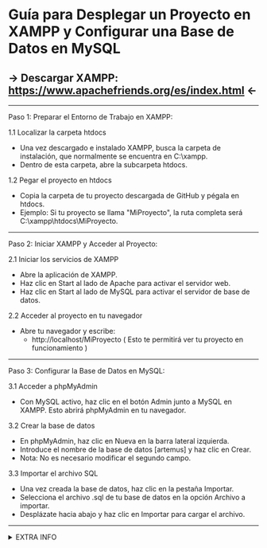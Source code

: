 # Guía para Desplegar un Proyecto en XAMPP y Configurar una Base de Datos en MySQL
## → Descargar XAMPP: https://www.apachefriends.org/es/index.html ←
________________________________________

Paso 1: Preparar el Entorno de Trabajo en XAMPP:

  1.1 Localizar la carpeta htdocs
  - Una vez descargado e instalado XAMPP, busca la carpeta de instalación, que normalmente se encuentra en C:\xampp.
  - Dentro de esta carpeta, abre la subcarpeta htdocs.

  1.2 Pegar el proyecto en htdocs
  - Copia la carpeta de tu proyecto descargada de GitHub y pégala en htdocs.
  -	Ejemplo: Si tu proyecto se llama "MiProyecto", la ruta completa será C:\xampp\htdocs\MiProyecto.

________________________________________

Paso 2: Iniciar XAMPP y Acceder al Proyecto:

  2.1 Iniciar los servicios de XAMPP
  -	Abre la aplicación de XAMPP.
  -	Haz clic en Start al lado de Apache para activar el servidor web.
  -	Haz clic en Start al lado de MySQL para activar el servidor de base de datos.

  2.2 Acceder al proyecto en tu navegador
  -	Abre tu navegador y escribe:
      - http://localhost/MiProyecto ( Esto te permitirá ver tu proyecto en funcionamiento )

________________________________________

Paso 3: Configurar la Base de Datos en MySQL:

3.1 Acceder a phpMyAdmin
  -	Con MySQL activo, haz clic en el botón Admin junto a MySQL en XAMPP. Esto abrirá phpMyAdmin en tu navegador.

3.2 Crear la base de datos
  -	En phpMyAdmin, haz clic en Nueva en la barra lateral izquierda.
  -	Introduce el nombre de la base de datos [artemus] y haz clic en Crear.
  -	Nota: No es necesario modificar el segundo campo.

3.3 Importar el archivo SQL
-	Una vez creada la base de datos, haz clic en la pestaña Importar.
-	Selecciona el archivo .sql de tu base de datos en la opción Archivo a importar.
-	Desplázate hacia abajo y haz clic en Importar para cargar el archivo.

________________________________________
<details>
<summary>EXTRA INFO</summary>

### Done by AVK.

</details>
